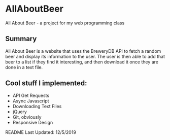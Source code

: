 # AllAboutBeer
All About Beer - a project for my web programming class

## Summary

All About Beer is a website that uses the BreweryDB API to fetch a random beer and display its information to the user. The user is then able to add that beer to a list if they find it interesting, and then download it once they are done in a text file.

## Cool stuff I implemented:
* API Get Requests
* Async Javascript
* Downloading Text Files
* jQuery
* Git, obviously
* Responsive Design

README Last Updated: 12/5/2019
